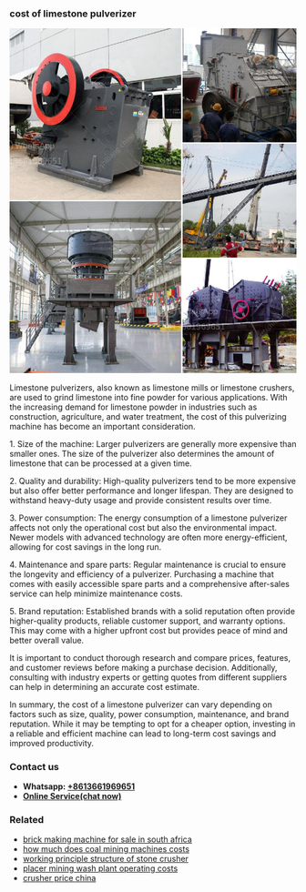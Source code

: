 <h3>cost of limestone pulverizer</h3><img src='1708332681.jpg' alt=''><p>Limestone pulverizers, also known as limestone mills or limestone crushers, are used to grind limestone into fine powder for various applications. With the increasing demand for limestone powder in industries such as construction, agriculture, and water treatment, the cost of this pulverizing machine has become an important consideration.</p><p>1. Size of the machine: Larger pulverizers are generally more expensive than smaller ones. The size of the pulverizer also determines the amount of limestone that can be processed at a given time.</p><p>2. Quality and durability: High-quality pulverizers tend to be more expensive but also offer better performance and longer lifespan. They are designed to withstand heavy-duty usage and provide consistent results over time.</p><p>3. Power consumption: The energy consumption of a limestone pulverizer affects not only the operational cost but also the environmental impact. Newer models with advanced technology are often more energy-efficient, allowing for cost savings in the long run.</p><p>4. Maintenance and spare parts: Regular maintenance is crucial to ensure the longevity and efficiency of a pulverizer. Purchasing a machine that comes with easily accessible spare parts and a comprehensive after-sales service can help minimize maintenance costs.</p><p>5. Brand reputation: Established brands with a solid reputation often provide higher-quality products, reliable customer support, and warranty options. This may come with a higher upfront cost but provides peace of mind and better overall value.</p><p>It is important to conduct thorough research and compare prices, features, and customer reviews before making a purchase decision. Additionally, consulting with industry experts or getting quotes from different suppliers can help in determining an accurate cost estimate.</p><p>In summary, the cost of a limestone pulverizer can vary depending on factors such as size, quality, power consumption, maintenance, and brand reputation. While it may be tempting to opt for a cheaper option, investing in a reliable and efficient machine can lead to long-term cost savings and improved productivity.</p><h3>Contact us</h3><ul><li><strong>Whatsapp:&nbsp;<a href="https://wa.me/8613661969651">+8613661969651</a></strong></li><li><a href="https://swt.shibang-china.com/?git&amp;zhl&amp;cost of limestone pulverizer"><strong>Online Service(chat now)</strong></a></li></ul><h3>Related</h3><ul><li><a href='brick making machine for sale in south africa.md'>brick making machine for sale in south africa</a></li><li><a href='how much does coal mining machines costs.md'>how much does coal mining machines costs</a></li><li><a href='working principle structure of stone crusher.md'>working principle structure of stone crusher</a></li><li><a href='placer mining wash plant operating costs.md'>placer mining wash plant operating costs</a></li><li><a href='crusher price china.md'>crusher price china</a></li></ul>